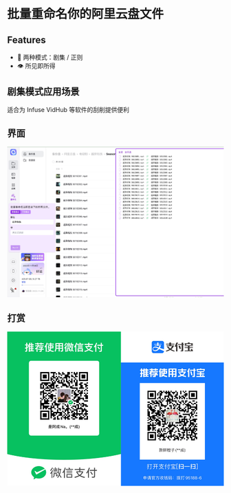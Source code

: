 # 批量重命名你的阿里云盘文件

## Features
- 🚀 两种模式：剧集 / 正则
- 👁️ 所见即所得

## 剧集模式应用场景
适合为 Infuse VidHub 等软件的刮削提供便利

## 界面
![界面](images/overview.jpg)

## 打赏
![打赏](images/coffee.jpg)
